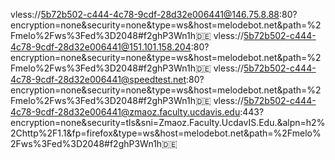 

vless://5b72b502-c444-4c78-9cdf-28d32e006441@146.75.8.88:80?encryption=none&security=none&type=ws&host=melodebot.net&path=%2Fmelo%2Fws%3Fed%3D2048#f2ghP3Wn1h🇩🇪
vless://5b72b502-c444-4c78-9cdf-28d32e006441@151.101.158.204:80?encryption=none&security=none&type=ws&host=melodebot.net&path=%2Fmelo%2Fws%3Fed%3D2048#f2ghP3Wn1h🇩🇪
vless://5b72b502-c444-4c78-9cdf-28d32e006441@speedtest.net:80?encryption=none&security=none&type=ws&host=melodebot.net&path=%2Fmelo%2Fws%3Fed%3D2048#f2ghP3Wn1h🇩🇪
vless://5b72b502-c444-4c78-9cdf-28d32e006441@zmaoz.faculty.ucdavis.edu:443?encryption=none&security=tls&sni=Zmaoz.Faculty.UcdavIS.Edu.&alpn=h2%2Chttp%2F1.1&fp=firefox&type=ws&host=melodebot.net&path=%2Fmelo%2Fws%3Fed%3D2048#f2ghP3Wn1h🇩🇪

